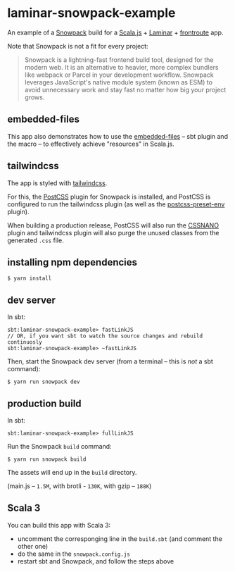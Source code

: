 # laminar-snowpack-example

An example of a [Snowpack](https://www.snowpack.dev/) build for a [Scala.js](https://scala-js.org) + [Laminar](https://github.com/raquo/Laminar) +
[frontroute](https://github.com/tulz-app/frontroute) app.

Note that Snowpack is not a fit for every project:

> Snowpack is a lightning-fast frontend build tool, designed for the modern web. 
> It is an alternative to heavier, more complex bundlers like webpack or Parcel 
> in your development workflow. Snowpack leverages JavaScript's native module
> system (known as ESM) to avoid unnecessary work and stay fast no matter
> how big your project grows.

## embedded-files

This app also demonstrates how to use the [embedded-files](https://github.com/yurique/embedded-files/) – sbt plugin and
the macro – to effectively achieve "resources" in Scala.js.

## tailwindcss

The app is styled with [tailwindcss](https://tailwindcss.com/).

For this, the [PostCSS](https://postcss.org/) plugin for Snowpack is installed, and PostCSS 
is configured to run the tailwindcss plugin (as well as the [postcss-preset-env](https://preset-env.cssdb.org/) plugin).

When building a production release, PostCSS will also run the [CSSNANO](https://cssnano.co/) plugin and tailwindcss plugin
will also purge the unused classes from the generated `.css` file.

## installing npm dependencies

```console
$ yarn install
```

## dev server

In sbt:
```
sbt:laminar-snowpack-example> fastLinkJS
// OR, if you want sbt to watch the source changes and rebuild continuosly
sbt:laminar-snowpack-example> ~fastLinkJS
```

Then, start the Snowpack dev server (from a terminal – this is *not* a sbt command):

```console
$ yarn run snowpack dev
```

## production build

In sbt:
```
sbt:laminar-snowpack-example> fullLinkJS
```

Run the Snowpack `build` command:

```console
$ yarn run snowpack build
```

The assets will end up in the `build` directory.

(main.js – `1.5M`, with brotli - `130K`, with gzip – `188K`)

## Scala 3

You can build this app with Scala 3:

* uncomment the corresponging line in the `build.sbt` (and comment the other one)
* do the same in the `snowpack.config.js`
* restart sbt and Snowpack, and follow the steps above

